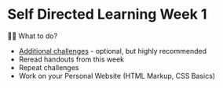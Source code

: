 # Self Directed Learning Week 1

🏋️‍♀️ What to do?

- [Additional challenges](challenges-self-directed-learning-week-1.md) - optional, but highly recommended
- Reread handouts from this week
- Repeat challenges
- Work on your Personal Website (HTML Markup, CSS Basics)
